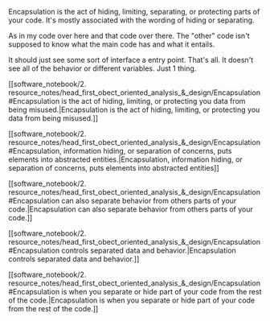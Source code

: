 Encapsulation is the act of hiding, limiting, separating, or protecting parts of your code. It's mostly associated with the wording of hiding or separating. 

As in my code over here and that code over there. The "other" code isn't supposed to know what the main code has and what it entails. 

It should just see some sort of interface a entry point. That's all. It doesn't see all of the behavior or different variables. Just 1 thing.

[[software_notebook/2. resource_notes/head_first_obect_oriented_analysis_&_design/Encapsulation#Encapsulation is the act of hiding, limiting, or protecting you data from being misused.|Encapsulation is the act of hiding, limiting, or protecting you data from being misused.]]

[[software_notebook/2. resource_notes/head_first_obect_oriented_analysis_&_design/Encapsulation#Encapsulation, information hiding, or separation of concerns, puts elements into abstracted entities.|Encapsulation, information hiding, or separation of concerns, puts elements into abstracted entities]]

[[software_notebook/2. resource_notes/head_first_obect_oriented_analysis_&_design/Encapsulation#Encapsulation can also separate behavior from others parts of your code.|Encapsulation can also separate behavior from others parts of your code.]]

[[software_notebook/2. resource_notes/head_first_obect_oriented_analysis_&_design/Encapsulation#Encapsulation controls separated data and behavior.|Encapsulation controls separated data and behavior.]]

[[software_notebook/2. resource_notes/head_first_obect_oriented_analysis_&_design/Encapsulation#Encapsulation is when you separate or hide part of your code from the rest of the code.|Encapsulation is when you separate or hide part of your code from the rest of the code.]]
